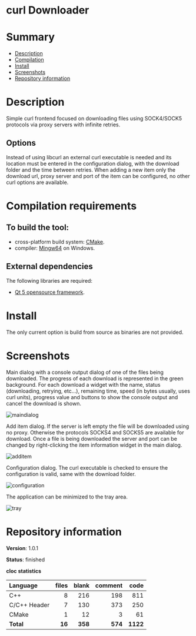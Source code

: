 curl Downloader
===============

# Summary
- [Description](#description)
- [Compilation](#compilation-requirements)
- [Install](#install)
- [Screenshots](#screenshots)
- [Repository information](#repository-information)

# Description
Simple curl frontend focused on downloading files using SOCK4/SOCK5 protocols via proxy servers with infinite retries. 

## Options
Instead of using libcurl an external curl executable is needed and its location must be entered in the configuration dialog, with the download folder and the time between retries. When adding a new item only the download url, proxy server and port of the item can be configured, no other curl options are available.

# Compilation requirements
## To build the tool:
* cross-platform build system: [CMake](http://www.cmake.org/cmake/resources/software.html).
* compiler: [Mingw64](http://sourceforge.net/projects/mingw-w64/) on Windows.

## External dependencies
The following libraries are required:
* [Qt 5 opensource framework](http://www.qt.io/).

# Install
The only current option is build from source as binaries are not provided. 

# Screenshots
Main dialog with a console output dialog of one of the files being downloaded. The progress of each download is represented in the green background. For each download a widget with the name, status (downloading, retrying, etc...), remaining time, speed (in bytes usually, uses curl units), progress value and buttons to show the console output and cancel the download is shown.

![maindialog](https://github.com/FelixdelasPozas/curl-Downloader/assets/12167134/48f1d574-fc60-4546-bf35-3a42bd7f0db3)

Add item dialog. If the server is left empty the file will be downloaded using no proxy. Otherwise the protocols SOCKS4 and SOCKS5 are available for download. Once a file is being downloaded the server and port can be changed by right-clicking the item information widget in the main dialog. 

![additem](https://github.com/FelixdelasPozas/curl-Downloader/assets/12167134/89b25e1c-e1b4-4d4c-84d3-019f1eb78387)

Configuration dialog. The curl executable is checked to ensure the configuration is valid, same with the download folder. 

![configuration](https://github.com/FelixdelasPozas/curl-Downloader/assets/12167134/a12e1a92-e75f-4131-afb8-bbbd619f48c2)

The application can be minimized to the tray area.

![tray](https://github.com/FelixdelasPozas/curl-Downloader/assets/12167134/633e1064-930a-4bc0-ab17-0fb4bae3ef00)

# Repository information

**Version**: 1.0.1

**Status**: finished

**cloc statistics**

| Language                     |files          |blank        |comment           |code  |
|:-----------------------------|--------------:|------------:|-----------------:|-----:|
| C++                          |   8           |  216        |  198             | 811  |
| C/C++ Header                 |   7           |  130        |  373             | 250  |
| CMake                        |   1           |   12        |    3             |  61  |
| **Total**                    | **16**        | **358**     | **574**          | **1122** |
